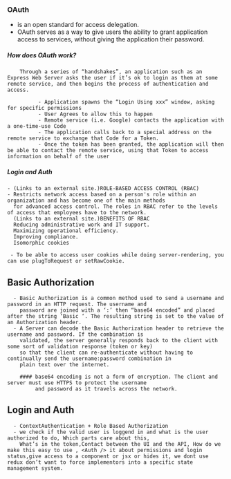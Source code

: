 ### OAuth
 
   -  is an open standard for access delegation.
   - OAuth serves as a way to give users the ability to grant application access to services, without giving the 
     application their password.



##### How does OAuth work?
        
        Through a series of “handshakes”, an application such as an Express Web Server asks the user if it’s ok to login as them at some remote service, and then begins the process of authentication and access.

              - Application spawns the “Login Using xxx” window, asking for specific permissions
              - User Agrees to allow this to happen
              - Remote service (i.e. Google) contacts the application with a one-time-use Code
              - The application calls back to a special address on the remote service to exchange that Code for a Token.
              - Once the token has been granted, the application will then be able to contact the remote service, using that Token to access information on behalf of the user    

##### Login and Auth

    - (Links to an external site.)ROLE-BASED ACCESS CONTROL (RBAC)
    - Restricts network access based on a person's role within an organization and has become one of the main methods 
      for advanced access control. The roles in RBAC refer to the levels of access that employees have to the network.
      (Links to an external site.)BENEFITS OF RBAC
      Reducing administrative work and IT support.
      Maximizing operational efficiency.
      Improving compliance.
      Isomorphic cookies

     - To be able to access user cookies while doing server-rendering, you can use plugToRequest or setRawCookie.


## Basic Authorization

      - Basic Authorization is a common method used to send a username and password in an HTTP request. The username and
        password are joined with a ‘:’ then “base64 encoded” and placed after the string ‘Basic ‘. The resulting string is set to the value of an Authorization header.   
      - A Server can decode the Basic Authorization header to retrieve the username and password. If the combination is
        validated, the server generally responds back to the client with some sort of validation response (token or key) 
        so that the client can re-authenticate without having to continually send the username:password combination in 
        plain text over the internet. 

        #### base64 encoding is not a form of encryption. The client and server must use HTTPS to protect the username 
             and password as it travels across the network. 


## Login and Auth
      - ContextAuthentication + Role Based Authorization
      - we check if the valid user is loggend in and what is the user authorized to do, Which parts care about this,
        What’s in the token,Contact between the UI and the API, How do we make this easy to use , <Auth /> it about permissions and login status,give access to a component or jsx or hides it, we dont use redux don’t want to force implementors into a specific state management system.       
                    
         
